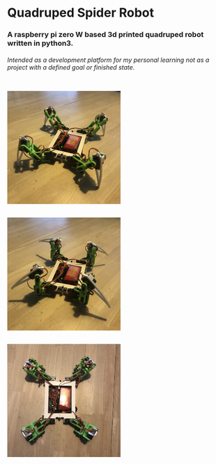 # Quadruped Spider Robot

### A raspberry pi zero W based 3d printed quadruped robot written in python3.
###### Intended as a development platform for my personal learning not as a project with a defined goal or finished state.


<img style="display: inline; margin: 1em auto;" src="/images/legs_down.JPG" width="260"></img> <img style="display: inline; margin: 1em auto;" src="/images/legs_up.JPG" width="260"></img> <img style="display: inline; margin: 1em auto;" src="/images/top_down.JPG" width="260"></img>

